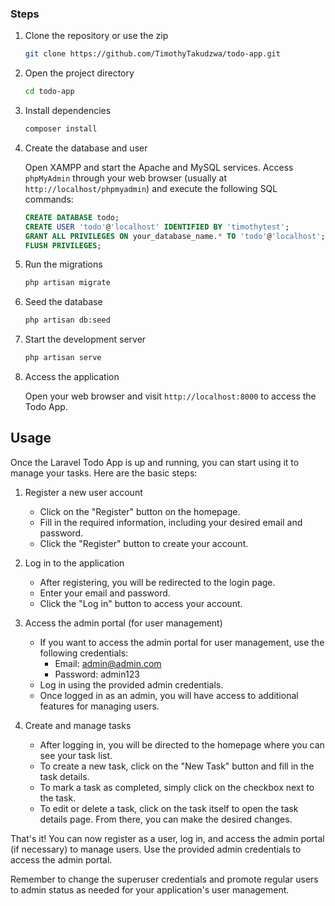 
### Steps

1. Clone the repository or use the zip 

   ```bash
   git clone https://github.com/TimothyTakudzwa/todo-app.git
   ```

2. Open the project directory

   ```bash
   cd todo-app
   ```

3. Install dependencies

   ```bash
   composer install
   ```


4. Create the database and user

   Open XAMPP and start the Apache and MySQL services. Access `phpMyAdmin` through your web browser (usually at `http://localhost/phpmyadmin`) and execute the following SQL commands:

   ```sql
   CREATE DATABASE todo;
   CREATE USER 'todo'@'localhost' IDENTIFIED BY 'timothytest';
   GRANT ALL PRIVILEGES ON your_database_name.* TO 'todo'@'localhost';
   FLUSH PRIVILEGES;
   ```


5. Run the migrations

   ```bash
   php artisan migrate
   ```

6. Seed the database

   ```bash
   php artisan db:seed
   ```

7. Start the development server

    ```bash
    php artisan serve
    ```

8. Access the application

    Open your web browser and visit `http://localhost:8000` to access the Todo App.


## Usage

Once the Laravel Todo App is up and running, you can start using it to manage your tasks. Here are the basic steps:

1. Register a new user account

   - Click on the "Register" button on the homepage.
   - Fill in the required information, including your desired email and password.
   - Click the "Register" button to create your account.

2. Log in to the application

   - After registering, you will be redirected to the login page.
   - Enter your email and password.
   - Click the "Log in" button to access your account.

3. Access the admin portal (for user management)

   - If you want to access the admin portal for user management, use the following credentials:
     - Email: admin@admin.com
     - Password: admin123
   - Log in using the provided admin credentials.
   - Once logged in as an admin, you will have access to additional features for managing users.

4. Create and manage tasks

   - After logging in, you will be directed to the homepage where you can see your task list.
   - To create a new task, click on the "New Task" button and fill in the task details.
   - To mark a task as completed, simply click on the checkbox next to the task.
   - To edit or delete a task, click on the task itself to open the task details page. From there, you can make the desired changes.

That's it! You can now register as a user, log in, and access the admin portal (if necessary) to manage users. Use the provided admin credentials to access the admin portal.

Remember to change the superuser credentials and promote regular users to admin status as needed for your application's user management.
